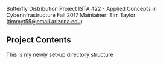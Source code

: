 Butterfly Distribution Project
ISTA 422 - Applied Concepts in Cyberinfrastructure
Fall 2017
Maintainer: Tim Taylor (timmyt55@email.arizona.edu)

## Project Contents

This is my newly set-up directory structure


